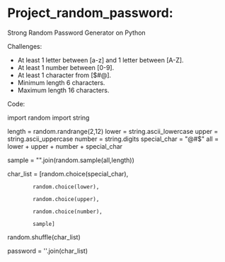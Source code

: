 # Project_random_password:
Strong Random Password Generator on Python

Challenges:
- At least 1 letter between [a-z] and 1 letter between [A-Z].
- At least 1 number between [0-9].
- At least 1 character from [$#@].
- Minimum length 6 characters.
- Maximum length 16 characters.




Code:

import random
import string

length = random.randrange(2,12)
lower = string.ascii_lowercase 
upper = string.ascii_uppercase 
number = string.digits 
special_char = "@#$" 
all = lower + upper + number + special_char 


sample = "".join(random.sample(all,length)) 


char_list = [random.choice(special_char),

            random.choice(lower),

            random.choice(upper),

            random.choice(number),

            sample]


random.shuffle(char_list) 

password = ''.join(char_list) 

